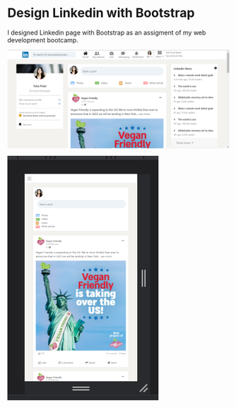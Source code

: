# Design Linkedin with Bootstrap

I designed Linkedin page with Bootstrap as an assigment of my web development bootcamp.

![GitHub](https://github.com/tubapolat/kodluyoruzilkrepo/blob/main/Linkedin/images/screenshot.png?raw=true)

![GitHub](https://github.com/tubapolat/kodluyoruzilkrepo/blob/main/Linkedin/images/screenshot-mobile.png?raw=true)
